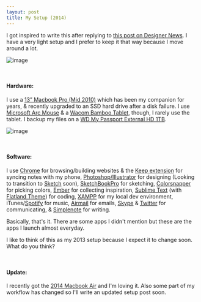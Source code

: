 ```yaml
---
layout: post	
title: My Setup (2014)
---
```


I got inspired to write this after replying to&nbsp;[this post on Designer News](https://news.layervault.com/stories/12145-every-day-carry). I have a very light setup and I prefer to keep it that way because I move around a lot.

![image](https://68.media.tumblr.com/c34c7008ba97772bcd8b1a4ebc1d3052/tumblr_inline_mz0416UdHl1qzu4ed.jpg)

<br>

#### Hardware:

I use a [13” Macbook Pro (Mid 2010)](http://support.apple.com/kb/sp584) which has been my companion for years, &amp; recently upgraded to an SSD hard drive after a disk failure. I use [Microsoft Arc Mouse](http://www.microsoft.com/hardware/en-us/p/arc-mouse) &amp; a [Wacom Bamboo Tablet](http://www.amazon.com/Wacom-Bamboo-Splash-Tablet-CTL471/dp/B0089VGPII/), though, I rarely use the tablet.&nbsp;I backup my files on a [WD My Passport External HD 1TB](http://www.amazon.com/Passport-Portable-External-Drive-Storage/dp/B008R7EXJW/).

![image](https://68.media.tumblr.com/78c511700b8ee85e3a1dac52a327d086/tumblr_inline_mz0431b4ga1qzu4ed.jpg)

<br>

#### Software:

I use [Chrome](http://google.com/chrome) for browsing/building websites &amp; the [Keep extension](https://chrome.google.com/webstore/detail/google-keep/hmjkmjkepdijhoojdojkdfohbdgmmhki?hl=en) for syncing notes with my phone, [Photoshop/Illustrator](http://www.adobe.com/products/creativecloud.html) for designing (Looking to transition to [Sketch](http://www.bohemiancoding.com/sketch/) soon), [SketchBookPro](https://itunes.apple.com/us/app/sketchbook-pro-6/id553377898?mt=12) for sketching, [Colorsnapper](http://colorsnapper.com/) for picking colors, [Ember](https://realmacsoftware.com/ember) for collecting inspiration, [Sublime Text](www.sublimetext.com) (with [Flatland Theme](https://github.com/thinkpixellab/flatland)) for coding, [XAMPP](http://www.apachefriends.org/en/xampp-macosx.html) for my local dev environment, iTunes/[Spotify](https://www.spotify.com/us/) for music, [Airmail](airmailapp.com) for emails, [Skype](http://www.skype.com/en/download-skype/skype-for-mac/) &amp; [Twitter](https://itunes.apple.com/en/app/twitter/id409789998?mt=12) for communicating, &amp; [Simplenote](https://itunes.apple.com/us/app/simplenote/id692867256?mt=12) for writing.

Basically, that's it. There are some apps I didn't mention but these are the apps I launch almost everyday.

I like to think of this as my 2013 setup because I expect it to change soon. What do you think?

<br>

#### Update:

I recently got the [2014 Macbook Air](www.apple.com/macbook-air/) and I'm loving it. Also some part of my workflow has changed so I'll write an updated setup post soon.